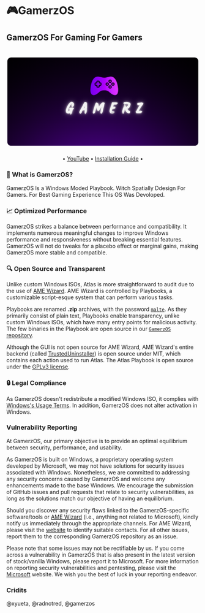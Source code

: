 # 🎮GamerzOS

## GamerzOS For Gaming For Gamers

<head>
  <meta name="google-site-verification" content="XhHzqTShF13Xhz-NDwf-8IMU8cJtZ25cEKfXYVLMKog" />
</head>

<body>
  <h1 align="center">
    <img src="GamerzOS.PNG">
  </h1>
<p align="center">
  •
  <a href="https://www.youtube.com/@MR.PC_GAMER_YT" target="_blank">YouTube</a>
  •
  <a href="https://gamerzos-playbook-installation-guid.on.drv.tw/GamerzOS.html" target="_blank">Installation Guide</a>
  •
</p>

  
### 🤔 What is GamerzOS?
GamerzOS Is a Windows Moded Playbook. Witch Spatially Ddesign For Gamers. For Best Gaming Experience This OS Was Devoloped.

### 📈 Optimized Performance


GamerzOS strikes a balance between performance and compatibility. It implements numerous meaningful changes to improve Windows performance and responsiveness without breaking essential features. GamerzOS will not do tweaks for a placebo effect or marginal gains, making GamerzOS more stable and compatible.

### 🔍 Open Source and Transparent

Unlike custom Windows ISOs, Atlas is more straightforward to audit due to the use of [AME Wizard](https://ameliorated.io). AME Wizard is controlled by Playbooks, a customizable script-esque system that can perform various tasks.

Playbooks are renamed **.zip** archives, with the password [`malte`](https://docs.ameliorated.io/developers/getting-started/creation.html). As they primarily consist of plain text, Playbooks enable transparency, unlike custom Windows ISOs, which have many entry points for malicious activity. The few binaries in the Playbook are open source in our [`GamerzOS` repository](https://github.com/GamerzOS-Playbook/GamerzOS).

Although the GUI is not open source for AME Wizard, AME Wizard's entire backend (called [TrustedUninstaller](https://github.com/Ameliorated-LLC/trusted-uninstaller-cli)) is open source under MIT, which contains each action used to run Atlas. The Atlas Playbook is open source under the [GPLv3 license](https://github.com/GamerzOS-Playbook/GamerzOS/blob/main/LICENSE).

### 🔒 Legal Compliance


As GamerzOS doesn't redistribute a modified Windows ISO, it complies with [Windows's Usage Terms](https://www.microsoft.com/en-us/useterms/#areaheading-uid6738235). In addition, GamerzOS does not alter activation in Windows.

### Vulnerability Reporting

At GamerzOS, our primary objective is to provide an optimal equilibrium between security, performance, and usability.

As GamerzOS is built on Windows, a proprietary operating system developed by Microsoft, we may not have solutions for security issues associated with Windows. Nonetheless, we are committed to addressing any security concerns caused by GamerzOS and welcome any enhancements made to the base Windows. We encourage the submission of GitHub issues and pull requests that relate to security vulnerabilities, as long as the solutions match our objective of having an equilibrium.

Should you discover any security flaws linked to the GamerzOS-specific software/tools or [AME Wizard](https://ameliorated.io) (i.e., anything not related to Microsoft), kindly notify us immediately through the appropriate channels. For AME Wizard, please visit the [website](https://ameliorated.io) to identify suitable contacts. For all other issues, report them to the corresponding GamerzOS repository as an issue.

Please note that some issues may not be rectifiable by us. If you come across a vulnerability in GamerzOS that is also present in the latest version of stock/vanilla Windows, please report it to Microsoft. For more information on reporting security vulnerabilities and pentesting, please visit the [Microsoft](https://www.microsoft.com/en-us/msrc/faqs-report-an-issue) website. We wish you the best of luck in your reporting endeavor.


### Cridits


@xyueta, @radnotred, @gamerzos
</body>
